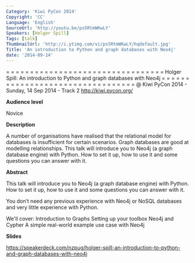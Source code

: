 ```yaml
---
Category: 'Kiwi PyCon 2014'
Copyright: 'CC'
Language: 'English'
SourceUrl: 'http://youtu.be/ps5RtmWKwLY'
Speakers: [Holger Spill]
Tags: [talk]
ThumbnailUrl: 'http://i.ytimg.com/vi/ps5RtmWKwLY/hqdefault.jpg'
Title: 'An introduction to Python and graph databases with Neo4j'
date: '2014-09-14'
---
```

= = = = = = = = = = = = = = = = = = = = = = = = = = = = = = = = = 
Holger Spill:
An introduction to Python and graph databases with Neo4j
= = = = = = = = = = = = = = = = = = = = = = = = = = = = = = = = = 
@ Kiwi PyCon 2014 - Sunday, 14 Sep 2014 - Track 2 
http://kiwi.pycon.org/

**Audience level**

Novice

**Description**

A number of organisations have realised that the relational model for databases is insufficient for certain scenarios. Graph databases are good at modelling relationships. This talk will introduce you to Neo4j (a graph database engine) with Python. How to set it up, how to use it and some questions you can answer with it.

**Abstract**

This talk will introduce you to Neo4j (a graph database engine) with Python. How to set it up, how to use it and some questions you can answer with it.

You don’t need any previous experience with Neo4j or NoSQL databases and very little experience with Python.

We'll cover: Introduction to Graphs Setting up your toolbox Neo4j and Cypher A simple real-world example use case with Neo4j

**Slides**

https://speakerdeck.com/nzpug/holger-spill-an-introduction-to-python-and-graph-databases-with-neo4j